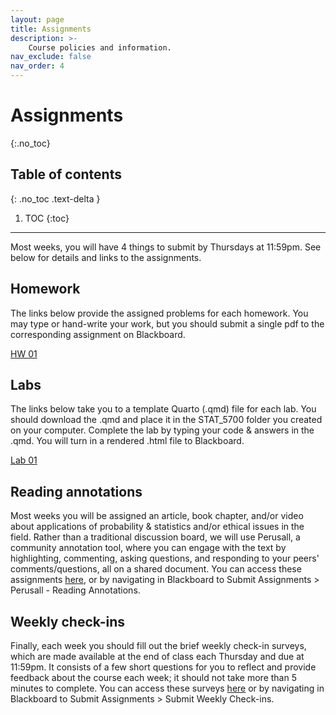 ```yaml
---
layout: page
title: Assignments
description: >-
    Course policies and information.
nav_exclude: false
nav_order: 4
---
```


# Assignments
{:.no_toc}

## Table of contents
{: .no_toc .text-delta }

1. TOC
{:toc}

---

Most weeks, you will have 4 things to submit by Thursdays at 11:59pm. See below for details and links to the assignments. 

## Homework

The links below provide the assigned problems for each homework. You may type or hand-write your work, but you should submit a single pdf to the corresponding assignment on Blackboard.

[HW 01](https://kgfitzgerald.github.io/stat-5700/assets/homework/HW_01.pdf)

## Labs

The links below take you to a template Quarto (.qmd) file for each lab. You should download the .qmd and place it in the STAT_5700 folder you created on your computer. Complete the lab by typing your code & answers in the .qmd. You will turn in a rendered .html file to Blackboard. 

[Lab 01](https://kgfitzgerald.github.io/stat-5700/assets/labs/Lab_01.qmd)

## Reading annotations

Most weeks you will be assigned an article, book chapter, and/or video about applications of probability & statistics and/or ethical issues in the field. Rather than a traditional discussion board, we will use Perusall, a community annotation tool, where you can engage with the text by highlighting, commenting, asking questions, and responding to your peers' comments/questions, all on a shared document. You can access these assignments [here](https://elearning.villanova.edu/webapps/blackboard/content/listContent.jsp?course_id=_182880_1&content_id=_5566839_1), or by navigating in Blackboard to Submit Assignments > Perusall - Reading Annotations. 

## Weekly check-ins

Finally, each week you should fill out the brief weekly check-in surveys, which are made available at the end of class each Thursday and due at 11:59pm. It consists of a few short questions for you to reflect and provide feedback about the course each week; it should not take more than 5 minutes to complete. You can access these surveys [here](https://elearning.villanova.edu/webapps/blackboard/content/listContentEditable.jsp?content_id=_5566838_1&course_id=_182880_1) or by navigating in Blackboard to Submit Assignments > Submit Weekly Check-ins.

